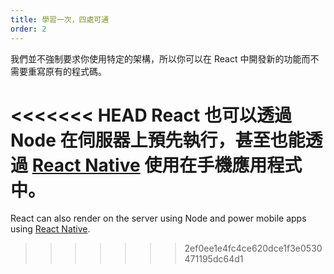 ```yaml
---
title: 學習一次，四處可通
order: 2
---
```


我們並不強制要求你使用特定的架構，所以你可以在 React 中開發新的功能而不需要重寫原有的程式碼。

<<<<<<< HEAD
React 也可以透過 Node 在伺服器上預先執行，甚至也能透過 [React Native](https://facebook.github.io/react-native/) 使用在手機應用程式中。
=======
React can also render on the server using Node and power mobile apps using [React Native](https://reactnative.dev/).
>>>>>>> 2ef0ee1e4fc4ce620dce1f3e0530471195dc64d1
